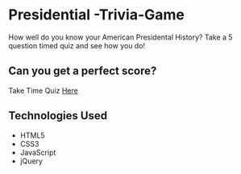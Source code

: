 # Presidential -Trivia-Game

How well do you know your American Presidental History? Take a 5 question timed quiz and see how you do!

## Can you get a perfect score?
Take Time Quiz [Here](https://kimjaydot.github.io/Presidential-Trivia-Game)

## Technologies Used

* HTML5
* CSS3
* JavaScript
* jQuery


